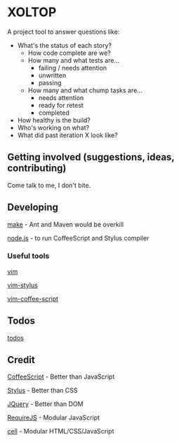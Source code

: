 XOLTOP
======

A project tool to answer questions like:

* What's the status of each story?
  * How code complete are we?
  * How many and what tests are...
      * failing / needs attention
      * unwritten
      * passing
  * How many and what chump tasks are...
      * needs attention
      * ready for retest
      * completed
* How healthy is the build?
* Who's working on what?
* What did past iteration X look like?

Getting involved (suggestions, ideas, contributing)
---------------------------------------------------
Come talk to me, I don't bite.

Developing
----------
[make](http://www.gnu.org/software/make) - Ant and Maven would be overkill

[node.js](https://github.com/joyent/node) - to run CoffeeScript and Stylus compiler

### Useful tools
[vim](http://www.vim.org/)

[vim-stylus](https://github.com/wavded/vim-stylus)

[vim-coffee-script](https://github.com/kchmck/vim-coffee-script)

Todos
-----
[todos](https://github.com/peterwmwong/xoltop/blob/master/todo.md)

Credit
------
[CoffeeScript](http://jashkenas.github.com/coffee-script/) - Better than JavaScript

[Stylus](https://github.com/peterwmwong/cell) - Better than CSS

[JQuery](http://jquery.com/) - Better than DOM

[RequireJS](https://github.com/jrburke/requirejs) - Modular JavaScript

[cell](https://github.com/peterwmwong/cell) - Modular HTML/CSS/JavaScript
